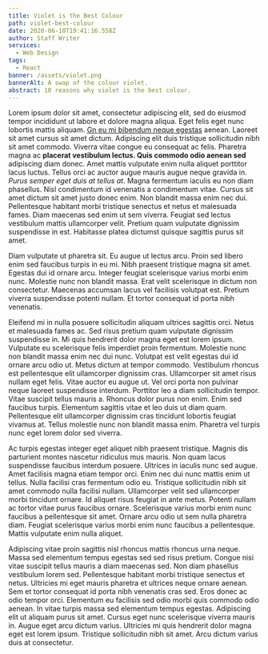 ```yaml
---
title: Violet is the Best Colour
path: violet-best-colour
date: 2020-06-10T19:41:16.558Z
author: Staff Writer
services:
  - Web Design
tags:
  - React
banner: /assets/violet.png
bannerAlt: A swap of the colour violet.
abstract: 10 reasons why violet is the best colour.
---
```


Lorem ipsum dolor sit amet, consectetur adipiscing elit, sed do eiusmod tempor incididunt ut labore et dolore magna aliqua. Eget felis eget nunc lobortis mattis aliquam. [Gn eu mi bibendum neque egestas](https://colorhunt.co/) aenean. Laoreet sit amet cursus sit amet dictum. Adipiscing elit duis tristique sollicitudin nibh sit amet commodo. Viverra vitae congue eu consequat ac felis. Pharetra magna ac **placerat vestibulum lectus. Quis commodo odio aenean sed** adipiscing diam donec. Amet mattis vulputate enim nulla aliquet porttitor lacus luctus. Tellus orci ac auctor augue mauris augue neque gravida in. _Purus semper eget duis at tellus at_. Magna fermentum iaculis eu non diam phasellus. Nisl condimentum id venenatis a condimentum vitae. Cursus sit amet dictum sit amet justo donec enim. Non blandit massa enim nec dui. Pellentesque habitant morbi tristique senectus et netus et malesuada fames. Diam maecenas sed enim ut sem viverra. Feugiat sed lectus vestibulum mattis ullamcorper velit. Pretium quam vulputate dignissim suspendisse in est. Habitasse platea dictumst quisque sagittis purus sit amet.

Diam vulputate ut pharetra sit. Eu augue ut lectus arcu. Proin sed libero enim sed faucibus turpis in eu mi. Nibh praesent tristique magna sit amet. Egestas dui id ornare arcu. Integer feugiat scelerisque varius morbi enim nunc. Molestie nunc non blandit massa. Erat velit scelerisque in dictum non consectetur. Maecenas accumsan lacus vel facilisis volutpat est. Pretium viverra suspendisse potenti nullam. Et tortor consequat id porta nibh venenatis.

Eleifend mi in nulla posuere sollicitudin aliquam ultrices sagittis orci. Netus et malesuada fames ac. Sed risus pretium quam vulputate dignissim suspendisse in. Mi quis hendrerit dolor magna eget est lorem ipsum. Vulputate eu scelerisque felis imperdiet proin fermentum. Molestie nunc non blandit massa enim nec dui nunc. Volutpat est velit egestas dui id ornare arcu odio ut. Metus dictum at tempor commodo. Vestibulum rhoncus est pellentesque elit ullamcorper dignissim cras. Ullamcorper sit amet risus nullam eget felis. Vitae auctor eu augue ut. Vel orci porta non pulvinar neque laoreet suspendisse interdum. Porttitor leo a diam sollicitudin tempor. Vitae suscipit tellus mauris a. Rhoncus dolor purus non enim. Enim sed faucibus turpis. Elementum sagittis vitae et leo duis ut diam quam. Pellentesque elit ullamcorper dignissim cras tincidunt lobortis feugiat vivamus at. Tellus molestie nunc non blandit massa enim. Pharetra vel turpis nunc eget lorem dolor sed viverra.

Ac turpis egestas integer eget aliquet nibh praesent tristique. Magnis dis parturient montes nascetur ridiculus mus mauris. Non quam lacus suspendisse faucibus interdum posuere. Ultrices in iaculis nunc sed augue. Amet facilisis magna etiam tempor orci. Enim nec dui nunc mattis enim ut tellus. Nulla facilisi cras fermentum odio eu. Tristique sollicitudin nibh sit amet commodo nulla facilisi nullam. Ullamcorper velit sed ullamcorper morbi tincidunt ornare. Id aliquet risus feugiat in ante metus. Potenti nullam ac tortor vitae purus faucibus ornare. Scelerisque varius morbi enim nunc faucibus a pellentesque sit amet. Ornare arcu odio ut sem nulla pharetra diam. Feugiat scelerisque varius morbi enim nunc faucibus a pellentesque. Mattis vulputate enim nulla aliquet.

Adipiscing vitae proin sagittis nisl rhoncus mattis rhoncus urna neque. Massa sed elementum tempus egestas sed sed risus pretium. Congue nisi vitae suscipit tellus mauris a diam maecenas sed. Non diam phasellus vestibulum lorem sed. Pellentesque habitant morbi tristique senectus et netus. Ultricies mi eget mauris pharetra et ultrices neque ornare aenean. Sem et tortor consequat id porta nibh venenatis cras sed. Eros donec ac odio tempor orci. Elementum eu facilisis sed odio morbi quis commodo odio aenean. In vitae turpis massa sed elementum tempus egestas. Adipiscing elit ut aliquam purus sit amet. Cursus eget nunc scelerisque viverra mauris in. Augue eget arcu dictum varius. Ultricies mi quis hendrerit dolor magna eget est lorem ipsum. Tristique sollicitudin nibh sit amet. Arcu dictum varius duis at consectetur.

